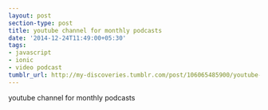 ```yaml
---
layout: post
section-type: post
title: youtube channel for monthly podcasts
date: '2014-12-24T11:49:00+05:30'
tags:
- javascript
- ionic
- video podcast
tumblr_url: http://my-discoveries.tumblr.com/post/106065485900/youtube-channel-for-monthly-podcasts
---
```

youtube channel for monthly podcasts
